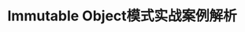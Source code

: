 Immutable Object模式实战案例解析
================================================================================
